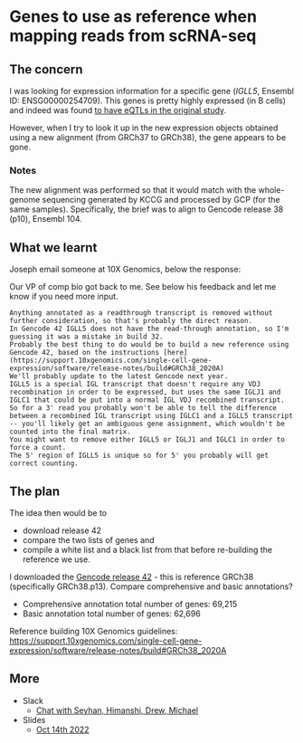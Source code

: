 # Genes to use as reference when mapping reads from scRNA-seq

## The concern

I was looking for expression information for a specific gene (_IGLL5_, Ensembl ID: ENSG00000254709). 
This genes is pretty highly expressed (in B cells) and indeed was found [to have eQTLs in the original study](https://onek1k.org/dashboard?type=cd4et%2Ccd4nc%2Ccd4sox4%2Ccd8nc%2Ccd8et%2Ccd8s100b%2Cnk%2Cnkr%2Cbmem%2Cbin%2Cplasma%2Cmonoc%2Cmononc%2Cdc&resultSet=esnp&search=igll5).

However, when I try to look it up in the new expression objects obtained using a new alignment (from GRCh37 to GRCh38), the gene appears to be gone.

### Notes
The new alignment was performed so that it would match with the whole-genome sequencing generated by KCCG and processed by GCP (for the same samples).
Specifically, the brief was to align to Gencode release 38 (p10), Ensembl 104.

## What we learnt

Joseph email someone at 10X Genomics, below the response:

Our VP of comp bio got back to me. See below his feedback and let me know if you need more input. 
```
Anything annotated as a readthrough transcript is removed without further consideration, so that's probably the direct reason. 
In Gencode 42 IGLL5 does not have the read-through annotation, so I'm guessing it was a mistake in build 32. 
Probably the best thing to do would be to build a new reference using Gencode 42, based on the instructions [here](https://support.10xgenomics.com/single-cell-gene-expression/software/release-notes/build#GRCh38_2020A)
We'll probably update to the latest Gencode next year.
IGLL5 is a special IGL transcript that doesn't require any VDJ recombination in order to be expressed, but uses the same IGLJ1 and IGLC1 that could be put into a normal IGL VDJ recombined transcript. 
So for a 3' read you probably won't be able to tell the difference between a recombined IGL transcript using IGLC1 and a IGLL5 transcript -- you'll likely get an ambiguous gene assignment, which wouldn't be counted into the final matrix. 
You might want to remove either IGLL5 or IGLJ1 and IGLC1 in order to force a count. 
The 5' region of IGLL5 is unique so for 5' you probably will get correct counting.
```

## The plan

The idea then would be to 
* download release 42
* compare the two lists of genes and
* compile a white list and a black list from that before re-building the reference we use. 

I downloaded the [Gencode release 42](https://www.gencodegenes.org/human/) - this is reference GRCh38 (specifically GRCh38.p13).
Compare comprehensive and basic annotations?
* Comprehensive annotation total number of genes: 69,215
* Basic annotation total number of genes: 62,696

Reference building 10X Genomics guidelines: https://support.10xgenomics.com/single-cell-gene-expression/software/release-notes/build#GRCh38_2020A


## More

* Slack
  * [Chat with Seyhan, Himanshi, Drew, Michael](https://centrepopgen.slack.com/archives/C0452C9A03E/p1664861186564689)
* Slides
  * [Oct 14th 2022](https://docs.google.com/presentation/d/1OKu9etJYL56CY7iG7kBnkspWNJbdwclfKKaws40ZbyA/edit#slide=id.g1641cc8c996_0_0)
